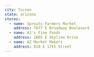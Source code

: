 ```yaml
---
city: Tucson
state: arizona
stores:
  - name: Sprouts Farmers Market
    address: 7877 E Broadway Boulevard
  - name: AJ's Fine Foods
    address: 2805 E Skyline Drive
  - name: AZ Market Makers
    address: 810 E 17th Street
---
```

